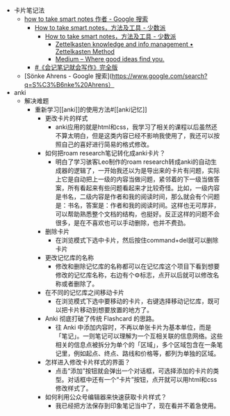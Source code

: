 - 卡片笔记法
    - [how to take smart notes 作者 - Google 搜索](https://www.google.com/search?sxsrf=ALeKk03v-bqzr5cjnK413ZliDA3wkNTZRw%3A1603433124038&ei=pHKSX-zkAcn1-gSP-6CoCA&q=how+to+take+smart+notes+%E4%BD%9C%E8%80%85&oq=how+to+take+smart+notes+%E4%BD%9C%E8%80%85&gs_lcp=CgZwc3ktYWIQAzIFCCEQoAEyBQghEKABOgQIIxAnOgIIADoECAAQHlC1rwFYqM4BYPHPAWgGcAB4AIABoASIAacnkgEFNC05LjKYAQCgAQGqAQdnd3Mtd2l6wAEB&sclient=psy-ab&ved=0ahUKEwjsxp3uhcrsAhXJup4KHY89CIUQ4dUDCA0&uact=5)
        - [How to take smart notes，方法及工具 - 少数派](https://sspai.com/post/60466)
            - [How to take smart notes，方法及工具 - 少数派](https://sspai.com/post/60466)
                - [Zettelkasten knowledge and info management • Zettelkasten Method](https://zettelkasten.de/)
                - [Medium – Where good ideas find you.](https://medium.com/)
        - [#《会记笔记就会写作》完全版](https://mp.weixin.qq.com/mp/appmsgalbum?__biz=MzI1NTA4Nzk5Mw==&action=getalbum&album_id=1464601583634939905&scene=173&from_msgid=2247483977&from_itemidx=1&count=3#wechat_redirect)
    - [Sönke Ahrens - Google 搜索](https://www.google.com/search?q=S%C3%B6nke%20Ahrens）
- anki
    - 解决难题
        - 重新学习[[anki]]的使用方法#[[anki记忆]]
            - 更改卡片的样式
                - anki应用的就是html和css，我学习了相关的课程以后虽然还不算太明白，但是这类内容已经不影响我使用了，我还可以按照自己的喜好进行简易的格式修改。
            - 如何把roam research笔记转化成anki卡片？
                - 明白了学习骇客Leo制作的roam research转成anki的自动生成器的逻辑了，一开始我还以为是导出来的卡片有问题，实际上它是自动把上一级的内容当做问题，紧邻着的下一级当做答案，所有看起来有些问题看起来才比较奇怪。比如，一级内容是书名，二级内容是作者和我的阅读时间，那么就会有个问题是：书名，答案是：作者和我的阅读时间。这样也无可厚非，可以帮助熟悉整个文档的结构，也挺好。反正这样的问题不会很多，是在不喜欢也可以手动删除，也并不费劲。
            - 删除卡片
                - 在浏览模式下选中卡片，然后按住command+del就可以删除卡片
            - 更改记忆库的名称
                - 修改和删除记忆库的名称都可以在记忆库这个项目下看到想要修改的记忆库名称，右边有个⚙标志，点开以后就可以修改名称或者删除了。
            - 在不同的记忆库之间移动卡片
                - 在浏览模式下选中要移动的卡片，右键选择移动记忆库，既可以把卡片移动到想要放置的地方了。
            - Anki 彻底打破了传统 Flashcard 的思路。
                - 往 Anki 中添加内容时，不再以单张卡片为基本单位，而是 「笔记」。一则笔记可以理解为一个互相关联的信息网络。这些相关的信息点被拆分为单个的「区域」，多个区域包含在一条笔记里，例如起点、终点、路线和价格等，都列为单独的区域。
            - 怎样进入修改卡片样式的界面？
                - 点击“添加”按钮就会弹出一个对话框，可选择添加的卡片的类型。对话框中还有一个“卡片”按钮，点开就可以用html和css修改样式了。
            - 如何利用公众号编辑器来快速获取卡片样式？
                - 我已经把方法保存到印象笔记当中了，现在看并不着急使用。

